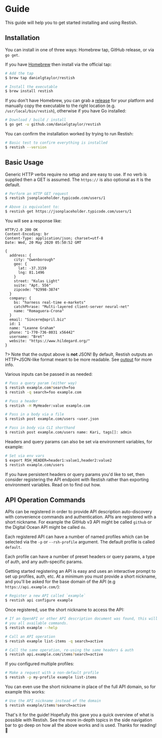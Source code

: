 # Guide

This guide will help you to get started installing and using Restish.

## Installation

You can install in one of three ways: Homebrew tap, GitHub release, or via `go get`.

If you have [Homebrew](https://brew.sh/) then install via the official tap:

```bash
# Add the tap
$ brew tap danielgtaylor/restish

# Install the executable
$ brew install restish
```

If you don't have Homebrew, you can grab a [release](https://github.com/cgardens/restish/releases) for your platform and manually copy the executable to the right location (e.g. `/usr/local/bin/restish`), otherwise if you have Go installed:

```bash
# Download / build / install
$ go get -u github.com/danielgtaylor/restish
```

You can confirm the installation worked by trying to run Restish:

```bash
# Basic test to confirm everything is installed
$ restish --version
```

## Basic Usage

Generic HTTP verbs require no setup and are easy to use. If no verb is supplied then a GET is assumed. The `https://` is also optional as it is the default.

```bash
# Perform an HTTP GET request
$ restish jsonplaceholder.typicode.com/users/1

# Above is equivalent to:
$ restish get https://jsonplaceholder.typicode.com/users/1
```

You will see a response like:

```readable
HTTP/2.0 200 OK
Content-Encoding: br
Content-Type: application/json; charset=utf-8
Date: Wed, 20 May 2020 05:50:52 GMT

{
  address: {
    city: "Gwenborough"
    geo: {
      lat: -37.3159
      lng: 81.1496
    }
    street: "Kulas Light"
    suite: "Apt. 556"
    zipcode: "92998-3874"
  }
  company: {
    bs: "harness real-time e-markets"
    catchPhrase: "Multi-layered client-server neural-net"
    name: "Romaguera-Crona"
  }
  email: "Sincere@april.biz"
  id: 1
  name: "Leanne Graham"
  phone: "1-770-736-8031 x56442"
  username: "Bret"
  website: "https://www.hildegard.org/"
}
```

?> Note that the output above is **not** JSON! By default, Restish outputs an HTTP+JSON-like format meant to be more readable. See [output](/output.md) for more info.

Various inputs can be passed in as needed:

```bash
# Pass a query param (either way)
$ restish example.com?search=foo
$ restish -q search=foo example.com

# Pass a header
$ restish -H MyHeader:value example.com

# Pass in a body via a file
$ restish post example.com/users <user.json

# Pass in body via CLI shorthand
$ restish post example.com/users name: Kari, tags[]: admin
```

Headers and query params can also be set via environment variables, for example:

```bash
# Set via env vars
$ export RSH_HEADER=header1:value1,header2:value2
$ restish example.com/users
```

If you have persistent headers or query params you'd like to set, then consider registering the API endpoint with Restish rather than exporting environment variables. Read on to find out how.

## API Operation Commands

APIs can be registered in order to provide API description auto-discovery with convenience commands and authentication. APIs are registered with a short nickname. For example the GitHub v3 API might be called `github` or the Digital Ocean API might be called `do`.

Each registered API can have a number of named profiles which can be selected via the `-p` or `--rsh-profile` argument. The default profile is called `default`.

Each profile can have a number of preset headers or query params, a type of auth, and any auth-specific params.

Getting started registering an API is easy and uses an interactive prompt to set up profiles, auth, etc. At a minimum you must provide a short nickname, and you'll be asked for the base domain of the API (e.g `https://api.example.com/`):

```bash
# Register a new API called `example`
$ restish api configure example
```

Once registered, use the short nickname to access the API:

```bash
# If an OpenAPI or other API description document was found, this will show
# you all available commands.
$ restish example --help

# Call an API operation
$ restish example list-items -q search=active

# Call the same operation, re-using the same headers & auth
$ restish api.example.com/items?search=active
```

If you configured multiple profiles:

```bash
# Make a request with a non-default profile
$ restish -p my-profile example list-items
```

You can even use the short nickname in place of the full API domain, so for example this works:

```bash
# Use the API nickname instead of the domain
$ restish example/items?search=active
```

That's it for the guide! Hopefully this gave you a quick overview of what is possible with Restish. See the more in-depth topics in the side navigation bar to go deep on how all the above works and is used. Thanks for reading! :tada:
